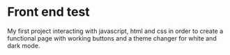 # Front end test
My first project interacting with javascript, html and css in order to create a functional page with working buttons and a theme changer for white and dark mode.

